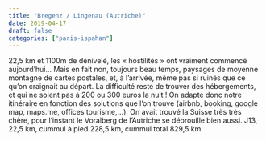 ```yaml
---
title: "Bregenz / Lingenau (Autriche)"
date: 2019-04-17
draft: false
categories: ["paris-ispahan"]
---
```


22,5 km et 1100m de dénivelé, les « hostilités » ont vraiment commencé aujourd’hui… Mais en fait non, toujours beau temps, paysages de moyenne montagne de cartes postales, et, à l’arrivée, même pas si ruinés que ce qu’on craignait au départ.
La difficulté reste de trouver des hébergements, et qui ne soient pas à 200 ou 300 euros la nuit ! On adapte donc notre itinéraire en fonction des solutions que l’on trouve (airbnb, booking, google map, maps.me, offices tourisme,…). On avait trouvé la Suisse très très chère, pour l’instant le Voralberg de l’Autriche se débrouille bien aussi.
J13, 22,5 km, cummul à pied 228,5 km, cummul total 829,5 km
